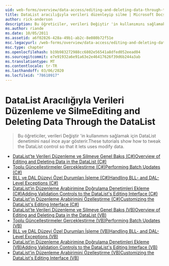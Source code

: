 ```yaml
---
uid: web-forms/overview/data-access/editing-and-deleting-data-through-the-datalist/index
title: DataList aracılığıyla verileri düzenleyip silme | Microsoft Docs
author: rick-anderson
description: Bu öğreticiler, verileri Değiştir 'in kullanımını sağlamak için DataList denetimini nasıl ince ayar gösterir.
ms.author: riande
ms.date: 10/05/2011
ms.assetid: a6f02826-428a-49b1-ab2c-8e080b72f51e
msc.legacyurl: /web-forms/overview/data-access/editing-and-deleting-data-through-the-datalist
msc.type: chapter
ms.openlocfilehash: b19b983272988cc6802e56541a8dfed052eead04
ms.sourcegitcommit: e7e91932a6e91a63e2e46417626f39d6b244a3ab
ms.translationtype: MT
ms.contentlocale: tr-TR
ms.lasthandoff: 03/06/2020
ms.locfileid: "78610917"
---
```

# <a name="editing-and-deleting-data-through-the-datalist"></a><span data-ttu-id="5c1b1-103">DataList Aracılığıyla Verileri Düzenleme ve Silme</span><span class="sxs-lookup"><span data-stu-id="5c1b1-103">Editing and Deleting Data Through the DataList</span></span>

> <span data-ttu-id="5c1b1-104">Bu öğreticiler, verileri Değiştir 'in kullanımını sağlamak için DataList denetimini nasıl ince ayar gösterir.</span><span class="sxs-lookup"><span data-stu-id="5c1b1-104">These tutorials show how to tweak the DataList control so that it lets uses modify data.</span></span>

- [<span data-ttu-id="5c1b1-105">DataList’te Verileri Düzenleme ve Silmeye Genel Bakış (C#)</span><span class="sxs-lookup"><span data-stu-id="5c1b1-105">Overview of Editing and Deleting Data in the DataList (C#)</span></span>](an-overview-of-editing-and-deleting-data-in-the-datalist-cs.md)
- [<span data-ttu-id="5c1b1-106">Toplu Güncelleştirmeler Gerçekleştirme (C#)</span><span class="sxs-lookup"><span data-stu-id="5c1b1-106">Performing Batch Updates (C#)</span></span>](performing-batch-updates-cs.md)
- [<span data-ttu-id="5c1b1-107">BLL ve DAL Düzeyi Özel Durumları İşleme (C#)</span><span class="sxs-lookup"><span data-stu-id="5c1b1-107">Handling BLL- and DAL-Level Exceptions (C#)</span></span>](handling-bll-and-dal-level-exceptions-cs.md)
- [<span data-ttu-id="5c1b1-108">DataList’in Düzenleme Arabirimine Doğrulama Denetimleri Ekleme (C#)</span><span class="sxs-lookup"><span data-stu-id="5c1b1-108">Adding Validation Controls to the DataList's Editing Interface (C#)</span></span>](adding-validation-controls-to-the-datalist-s-editing-interface-cs.md)
- [<span data-ttu-id="5c1b1-109">DataList'in Düzenleme Arabirimini Özelleştirme (C#)</span><span class="sxs-lookup"><span data-stu-id="5c1b1-109">Customizing the DataList's Editing Interface (C#)</span></span>](customizing-the-datalist-s-editing-interface-cs.md)
- [<span data-ttu-id="5c1b1-110">DataList’te Verileri Düzenleme ve Silmeye Genel Bakış (VB)</span><span class="sxs-lookup"><span data-stu-id="5c1b1-110">Overview of Editing and Deleting Data in the DataList (VB)</span></span>](an-overview-of-editing-and-deleting-data-in-the-datalist-vb.md)
- [<span data-ttu-id="5c1b1-111">Toplu Güncelleştirmeler Gerçekleştirme (VB)</span><span class="sxs-lookup"><span data-stu-id="5c1b1-111">Performing Batch Updates (VB)</span></span>](performing-batch-updates-vb.md)
- [<span data-ttu-id="5c1b1-112">BLL ve DAL Düzeyi Özel Durumları İşleme (VB)</span><span class="sxs-lookup"><span data-stu-id="5c1b1-112">Handling BLL- and DAL-Level Exceptions (VB)</span></span>](handling-bll-and-dal-level-exceptions-vb.md)
- [<span data-ttu-id="5c1b1-113">DataList’in Düzenleme Arabirimine Doğrulama Denetimleri Ekleme (VB)</span><span class="sxs-lookup"><span data-stu-id="5c1b1-113">Adding Validation Controls to the DataList's Editing Interface (VB)</span></span>](adding-validation-controls-to-the-datalist-s-editing-interface-vb.md)
- [<span data-ttu-id="5c1b1-114">DataList'in Düzenleme Arabirimini Özelleştirme (VB)</span><span class="sxs-lookup"><span data-stu-id="5c1b1-114">Customizing the DataList's Editing Interface (VB)</span></span>](customizing-the-datalist-s-editing-interface-vb.md)
